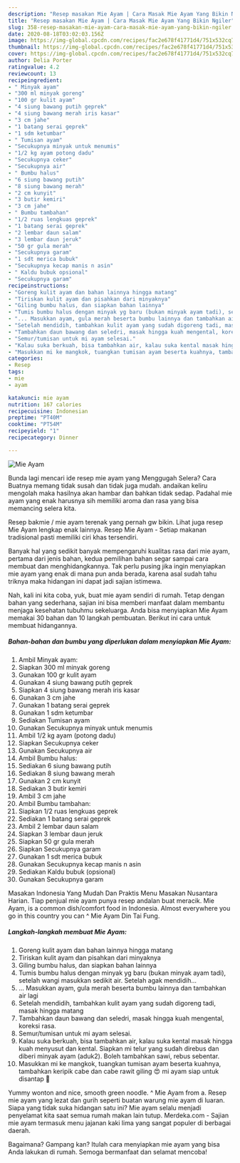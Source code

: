 ```yaml
---
description: "Resep masakan Mie Ayam | Cara Masak Mie Ayam Yang Bikin Ngiler"
title: "Resep masakan Mie Ayam | Cara Masak Mie Ayam Yang Bikin Ngiler"
slug: 358-resep-masakan-mie-ayam-cara-masak-mie-ayam-yang-bikin-ngiler
date: 2020-08-18T03:02:03.156Z
image: https://img-global.cpcdn.com/recipes/fac2e678f41771d4/751x532cq70/mie-ayam-foto-resep-utama.jpg
thumbnail: https://img-global.cpcdn.com/recipes/fac2e678f41771d4/751x532cq70/mie-ayam-foto-resep-utama.jpg
cover: https://img-global.cpcdn.com/recipes/fac2e678f41771d4/751x532cq70/mie-ayam-foto-resep-utama.jpg
author: Delia Porter
ratingvalue: 4.2
reviewcount: 13
recipeingredient:
- " Minyak ayam"
- "300 ml minyak goreng"
- "100 gr kulit ayam"
- "4 siung bawang putih geprek"
- "4 siung bawang merah iris kasar"
- "3 cm jahe"
- "1 batang serai geprek"
- "1 sdm ketumbar"
- " Tumisan ayam"
- "Secukupnya minyak untuk menumis"
- "1/2 kg ayam potong dadu"
- "Secukupnya ceker"
- "Secukupnya air"
- " Bumbu halus"
- "6 siung bawang putih"
- "8 siung bawang merah"
- "2 cm kunyit"
- "3 butir kemiri"
- "3 cm jahe"
- " Bumbu tambahan"
- "1/2 ruas lengkuas geprek"
- "1 batang serai geprek"
- "2 lembar daun salam"
- "3 lembar daun jeruk"
- "50 gr gula merah"
- "Secukupnya garam"
- "1 sdt merica bubuk"
- "Secukupnya kecap manis n asin"
- " Kaldu bubuk opsional"
- "Secukupnya garam"
recipeinstructions:
- "Goreng kulit ayam dan bahan lainnya hingga matang"
- "Tiriskan kulit ayam dan pisahkan dari minyaknya"
- "Giling bumbu halus, dan siapkan bahan lainnya"
- "Tumis bumbu halus dengan minyak yg baru (bukan minyak ayam tadi), setelah wangi masukkan sedikit air. Setelah agak mendidih..."
- "... Masukkan ayam, gula merah beserta bumbu lainnya dan tambahkan air lagi"
- "Setelah mendidih, tambahkan kulit ayam yang sudah digoreng tadi, masak hingga matang"
- "Tambahkan daun bawang dan seledri, masak hingga kuah mengental, koreksi rasa."
- "Semur/tumisan untuk mi ayam selesai."
- "Kalau suka berkuah, bisa tambahkan air, kalau suka kental masak hingga kuah menyusut dan kental. Siapkan mi telur yang sudah direbus dan diberi minyak ayam (aduk2). Boleh tambahkan sawi, rebus sebentar."
- "Masukkan mi ke mangkok, tuangkan tumisan ayam beserta kuahnya, tambahkan keripik cabe dan cabe rawit giling 😍 mi ayam siap untuk disantap 🍝"
categories:
- Resep
tags:
- mie
- ayam

katakunci: mie ayam 
nutrition: 167 calories
recipecuisine: Indonesian
preptime: "PT40M"
cooktime: "PT54M"
recipeyield: "1"
recipecategory: Dinner

---
```



![Mie Ayam](https://img-global.cpcdn.com/recipes/fac2e678f41771d4/751x532cq70/mie-ayam-foto-resep-utama.jpg)

Bunda lagi mencari ide resep mie ayam yang Menggugah Selera? Cara Buatnya memang tidak susah dan tidak juga mudah. andaikan keliru mengolah maka hasilnya akan hambar dan bahkan tidak sedap. Padahal mie ayam yang enak harusnya sih memiliki aroma dan rasa yang bisa memancing selera kita.

Resep bakmie / mie ayam terenak yang pernah gw bikin. Lihat juga resep Mie Ayam lengkap enak lainnya. Resep Mie Ayam - Setiap makanan tradisional pasti memiliki ciri khas tersendiri.

Banyak hal yang sedikit banyak mempengaruhi kualitas rasa dari mie ayam, pertama dari jenis bahan, kedua pemilihan bahan segar sampai cara membuat dan menghidangkannya. Tak perlu pusing jika ingin menyiapkan mie ayam yang enak di mana pun anda berada, karena asal sudah tahu triknya maka hidangan ini dapat jadi sajian istimewa.


Nah, kali ini kita coba, yuk, buat mie ayam sendiri di rumah. Tetap dengan bahan yang sederhana, sajian ini bisa memberi manfaat dalam membantu menjaga kesehatan tubuhmu sekeluarga. Anda bisa menyiapkan Mie Ayam memakai 30 bahan dan 10 langkah pembuatan. Berikut ini cara untuk membuat hidangannya.

<!--inarticleads1-->

##### Bahan-bahan dan bumbu yang diperlukan dalam menyiapkan Mie Ayam:

1. Ambil  Minyak ayam:
1. Siapkan 300 ml minyak goreng
1. Gunakan 100 gr kulit ayam
1. Gunakan 4 siung bawang putih geprek
1. Siapkan 4 siung bawang merah iris kasar
1. Gunakan 3 cm jahe
1. Gunakan 1 batang serai geprek
1. Gunakan 1 sdm ketumbar
1. Sediakan  Tumisan ayam
1. Gunakan Secukupnya minyak untuk menumis
1. Ambil 1/2 kg ayam (potong dadu)
1. Siapkan Secukupnya ceker
1. Gunakan Secukupnya air
1. Ambil  Bumbu halus:
1. Sediakan 6 siung bawang putih
1. Sediakan 8 siung bawang merah
1. Gunakan 2 cm kunyit
1. Sediakan 3 butir kemiri
1. Ambil 3 cm jahe
1. Ambil  Bumbu tambahan:
1. Siapkan 1/2 ruas lengkuas geprek
1. Sediakan 1 batang serai geprek
1. Ambil 2 lembar daun salam
1. Siapkan 3 lembar daun jeruk
1. Siapkan 50 gr gula merah
1. Siapkan Secukupnya garam
1. Gunakan 1 sdt merica bubuk
1. Gunakan Secukupnya kecap manis n asin
1. Sediakan  Kaldu bubuk (opsional)
1. Gunakan Secukupnya garam


Masakan Indonesia Yang Mudah Dan Praktis Menu Masakan Nusantara Harian. Tiap penjual mie ayam punya resep andalan buat meracik. Mie Ayam, is a common dish/comfort food in Indonesia. Almost everywhere you go in this country you can ^ Mie Ayam Din Tai Fung. 

<!--inarticleads2-->

##### Langkah-langkah membuat Mie Ayam:

1. Goreng kulit ayam dan bahan lainnya hingga matang
1. Tiriskan kulit ayam dan pisahkan dari minyaknya
1. Giling bumbu halus, dan siapkan bahan lainnya
1. Tumis bumbu halus dengan minyak yg baru (bukan minyak ayam tadi), setelah wangi masukkan sedikit air. Setelah agak mendidih...
1. ... Masukkan ayam, gula merah beserta bumbu lainnya dan tambahkan air lagi
1. Setelah mendidih, tambahkan kulit ayam yang sudah digoreng tadi, masak hingga matang
1. Tambahkan daun bawang dan seledri, masak hingga kuah mengental, koreksi rasa.
1. Semur/tumisan untuk mi ayam selesai.
1. Kalau suka berkuah, bisa tambahkan air, kalau suka kental masak hingga kuah menyusut dan kental. Siapkan mi telur yang sudah direbus dan diberi minyak ayam (aduk2). Boleh tambahkan sawi, rebus sebentar.
1. Masukkan mi ke mangkok, tuangkan tumisan ayam beserta kuahnya, tambahkan keripik cabe dan cabe rawit giling 😍 mi ayam siap untuk disantap 🍝


Yummy wonton and nice, smooth green noodle. ^ Mie Ayam from a. Resep mie ayam yang lezat dan gurih seperti buatan warung mie ayam di luaran. Siapa yang tidak suka hidangan satu ini? Mie ayam selalu menjadi penyelamat kita saat semua rumah makan lain tutup. Merdeka.com - Sajian mie ayam termasuk menu jajanan kaki lima yang sangat populer di berbagai daerah. 

Bagaimana? Gampang kan? Itulah cara menyiapkan mie ayam yang bisa Anda lakukan di rumah. Semoga bermanfaat dan selamat mencoba!
